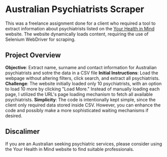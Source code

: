 # Australian Psychiatrists Scraper

This was a freelance assignment done for a client who required a tool to extract information about psychiatrists 
listed on the [Your Health in Mind](https://www.yourhealthinmind.org/find-a-psychiatrist/) website.
The website dynamically loads content, requiring the use of Selenium WebDriver for scraping.

## Project Overview
**Objective**: Extract name, surname and contact information for Australian psychiatrists and sotre the data in a CSV file
**Initial Instructions**: Load the webpage without altering filters, click search, and extract all psychiatrists.
**Challenge**: The website initially loaded only 10 psychiatrists, with an option to load 10 more by clicking "Load More." 
Instead of manually loading each page, I utilized the URL's page loading mechanism to fetch all available psychiatrists.
**Simplicity**: The code is intentionally kept simple, since the client only required data stored inside CSV.
However, you can enhance the code and possibly make a more sophisticated waiting mechanisms if desired.

## Discalimer
If you are an Australian seeking psychiatric services, please consider using the Your Health in Mind website to find 
suitable professionals.
